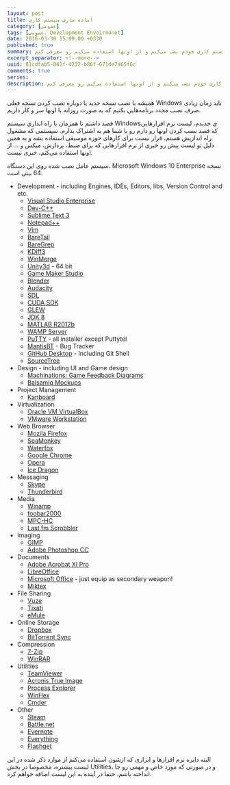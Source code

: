 ```yaml
---
layout: post
title: آماده سازی سیستم کاری
category: [عمومی]
tags: [عمومی، Development Envoirmonet]
date: 2016-03-30 15:09:00 +0330
published: true
summary: همزمان با نصب نسخه جدید یا مجدد سیستم عامل‌هامون مجبوریم تا تعداد زیادی نرم افزار رو دوباره نصب کنیم، اما این بار من و در حال حاضر من در حال نصب و راه اندازی یک سیستم جدیدم پس تصمیم گرفتم در این پست نرم افزارهایی که بر روی سیستم کاری خودم نصب می‌کنم و از اونها استفاده می‌کنم رو معرفی کنم.
excerpt_separator: <!--more--> 
uuid: 81cdfab5-041f-4232-b86f-671de7a65f6c
comments: true
series: 
description: همزمان با نصب نسخه جدید یا مجدد سیستم عامل‌هامون مجبوریم تا تعداد زیادی نرم افزار رو دوباره نصب کنیم، اما این بار من و در حال حاضر من در حال نصب و راه اندازی یک سیستم جدیدم پس تصمیم گرفتم در این پست نرم افزارهایی که بر روی سیستم کاری خودم نصب می‌کنم و از اونها استفاده می‌کنم رو معرفی کنم.
---
```

همیشه با نصب نسخه جدید یا دوباره نصب کردن نسخه فعلی Windows باید زمان زیادی صرف نصب مجدد برنامه‌هایی بکنیم که به صورت روزانه با اونها سر و کار داریم.

قصد داشتم تا همزمان با راه اندازی سیستم Windowsی جدیدم، لیست نرم افزارهایی که قصد نصب کردن اونها رو دارم رو با شما هم به اشتراک بذارم. سیستمی که مشغول راه اندازیش هستم، قرار نیست برای کارهای حوزه موسیقی استفاده بشه و به همین دلیل تو لیست پیش رو خبری از نرم افزارهایی که برای ضبط، پردازش، میکس و ... از اونها استفاده می‌کنم، خبری نیست.

سیستم عامل نصب شده روی این دستگاه، Microsoft Windows 10 Enterprise نسخه 64 بیتی است.

<div class="ltr-direction">
<ul class="top-level-list list-style-type-disc">
  <li class="margin-bottom-16px">Development - including Engines, IDEs, Editors, libs, Version Control and etc.
    <ul class="sub-level-list">
      <li><a href="https://www.visualstudio.com/en-us/products/visual-studio-enterprise-vs.aspx">Visual Studio Enterprise</a></li>
      <li><a href="https://sourceforge.net/projects/orwelldevcpp/">Dev-C++</a></li>
      <li><a href="https://www.sublimetext.com">Sublime Text 3</a></li>
      <li><a href="https://notepad-plus-plus.org">Notepad++</a></li>
      <li><a href="http://www.vim.org">Vim</a></li>
      <li><a href="https://www.baremetalsoft.com/baretail/index.php">BareTail</a></li>
      <li><a href="https://www.baremetalsoft.com/baregrep/index.php">BareGrep</a></li>
      <li><a href="http://kdiff3.sourceforge.net">KDiff3</a></li>
      <li><a href="http://winmerge.org/?lang=en">WinMerge</a></li>
      <li><a href="https://unity3d.com/">Unity3d</a> - 64 bit</li>
      <li><a href="https://www.yoyogames.com/gamemaker">Game Maker Studio</a></li>
      <li><a href="https://www.blender.org">Blender</a></li>
      <li><a href="http://www.audacityteam.org">Audacity</a></li>
      <li><a href="https://www.libsdl.org">SDL</a></li>
      <li><a href="https://developer.nvidia.com/cuda-downloads">CUDA SDK</a></li>
      <li><a href="http://glew.sourceforge.net/">GLEW</a></li>
      <li><a href="http://www.oracle.com/technetwork/java/javase/downloads/jdk8-downloads-2133151.html">JDK 8</a></li>
      <li><a href="http://www.mathworks.com">MATLAB R2012b</a></li>
      <li><a href="http://www.wampserver.com/en/">WAMP Server</a></li>
      <li><a href="http://www.putty.org">PuTTY</a> - all installer except Puttytel</li>
      <li><a href="https://www.mantisbt.org">MantisBT</a> - Bug Tracker</li>
      <li><a href="https://desktop.github.com">GitHub Desktop</a> - Including Git Shell</li>
      <li><a href="https://www.sourcetreeapp.com">SourceTree</a></li>
    </ul>
  </li>
  
  <li class="margin-bottom-16px">Design - including UI and Game design
    <ul class="sub-level-list">
      <li><a href="http://www.jorisdormans.nl/machinations/">Machinations: Game Feedback Diagrams</a></li>
      <li><a href="https://balsamiq.com/products/mockups/">Balsamiq Mockups</a></li>
    </ul>
  </li>

  <li class="margin-bottom-16px">Project Management
    <ul class="sub-level-list">
      <li><a href="https://kanboard.net">Kanboard</a></li>
    </ul>
  </li>

  <li class="margin-bottom-16px">Virtualization
    <ul class="sub-level-list">
      <li><a href="https://www.virtualbox.org">Oracle VM VirtualBox</a></li>
      <li><a href="https://www.vmware.com/products/workstation">VMware Workstation</a></li>
    </ul>
  </li>

  <li class="margin-bottom-16px">Web Browser
    <ul class="sub-level-list">
      <li><a href="https://ftp.mozilla.org/pub/firefox/releases/">Mozila Firefox</a></li>
      <li><a href="http://www.seamonkey-project.org">SeaMonkey</a></li>
      <li><a href="https://www.waterfoxproject.org">Waterfox</a></li>
      <li><a href="https://www.google.com/chrome/browser/desktop/">Google Chrome</a></li>
      <li><a href="http://www.opera.com">Opera</a></li>
      <li><a href="https://www.comodo.com/home/browsers-toolbars/icedragon-browser.php">Ice Dragon</a></li>
    </ul>
  </li>
  
  <li class="margin-bottom-16px">Messaging
    <ul class="sub-level-list">
      <li><a href="http://www.skype.com/en/">Skype</a></li>
      <li><a href="https://www.mozilla.org/en-US/thunderbird/">Thunderbird</a></li>
    </ul>
  </li>
  
  <li class="margin-bottom-16px">Media
    <ul class="sub-level-list">
      <li><a href="http://www.winamp.com">Winamp</a></li>
      <li><a href="https://www.foobar2000.org">foobar2000</a></li>
      <li><a href="https://mpc-hc.org">MPC-HC</a></li>
      <li><a href="http://www.last.fm/download">Last.fm Scrobbler</a></li>
    </ul>
  </li>
  
  <li class="margin-bottom-16px">Imaging
    <ul class="sub-level-list">
      <li><a href="https://www.gimp.org">GIMP</a></li>
      <li><a href="http://www.adobe.com/products/photoshop.html">Adobe Photoshop CC</a></li>
    </ul>
  </li>
  
  <li class="margin-bottom-16px">Documents
    <ul class="sub-level-list">
      <li><a href="https://acrobat.adobe.com/us/en/products/acrobat-pro.html">Adobe Acrobat XI Pro</a></li>
      <li><a href="https://www.libreoffice.org">LibreOffice</a></li>
      <li><a href="https://products.office.com/en-US/">Microsoft Office</a> - just equip as secondary weapon!</li>
      <li><a href="http://miktex.org">Miktex</a></li>
    </ul> 
  </li>
  
  <li class="margin-bottom-16px">File Sharing
    <ul class="sub-level-list">
      <li><a href="http://www.vuze.com">Vuze</a></li>
      <li><a href="http://www.tixati.com">Tixati</a></li>
      <li><a href="http://www.emule.com">eMule</a></li>
    </ul>
  </li>
  
  
  <li class="margin-bottom-16px">Online Storage
    <ul class="sub-level-list">
      <li><a href="https://www.dropbox.com">Dropbox</a></li>
      <li><a href="https://www.getsync.com">BitTorrent Sync</a></li>
    </ul>
  </li>
  
  <li class="margin-bottom-16px">Compression
    <ul class="sub-level-list">
      <li><a href="http://www.7-zip.org/download.html">7-Zip</a></li>
      <li><a href="http://www.rarlab.com/download.htm">WinRAR</a></li>
    </ul>
  </li>
  
  <li class="margin-bottom-16px">Utilities
    <ul class="sub-level-list">
      <li><a href="https://www.teamviewer.com/en/">TeamViewer</a></li>
      <li><a href="http://www.acronis.com/en-us/personal/computer-backup/">Acronis True Image</a></li>
      <li><a href="https://technet.microsoft.com/en-us/sysinternals/processexplorer.aspx">Process Explorer</a></li>
      <li><a href="https://www.x-ways.net/winhex/">WinHex</a></li>
      <li><a href="http://cmder.net">Cmder</a></li>
    </ul>
  </li>
  
  <li class="margin-bottom-16px">Other
    <ul class="sub-level-list">
      <li><a href="http://store.steampowered.com">Steam</a></li>
      <li><a href="http://eu.battle.net/en/">Battle.net</a></li>
      <li><a href="https://evernote.com">Evernote</a></li>
      <li><a href="https://www.voidtools.com">Everything</a></li>
      <li><a href="http://www.flashget.com/index_en.html">Flashget</a></li>
    </ul>
  </li>
</ul>
</div>


البته دایره نرم افزارها و ابزاری که ازشون استفاده می‌کنم از موارد ذکر شده در این لیست بیشتره، مخصوصا در بخش Utilities، و در صورتی که مورد خاص و مهمی رو جا انداخته باشم، حتما در آینده به این لیست اضافه خواهم کرد.
